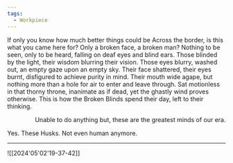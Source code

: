 ```yaml
---
tags:
  - Workpiece
---
```

If only you know how much better things could be
Across the border, is this what you came here for?
Only a broken face, a broken man?
Nothing to be seen, only to be heard, falling on deaf eyes and blind ears.
Those blinded by the light, their wisdom blurring their vision.
Those eyes blurry, washed out, an empty gaze upon an empty sky.
Their face shattered, their eyes burnt, disfigured to achieve purity in mind.
Their mouth wide agape, but nothing more than a hole for air to enter and leave through.
Sat motionless in that thorny throne, inanimate as if dead, yet the ghastly wind proves otherwise.
This is how the Broken Blinds spend their day, left to their thinking.<p align="right">Unable to do anything but, these are the greatest minds of our era.

Yes. These Husks. Not even human anymore. </p>

---

![[2024'05'02'19-37-42]]